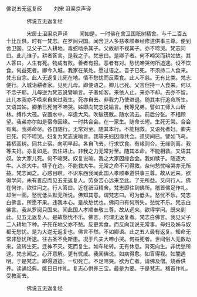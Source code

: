   佛说五无返复经
　　刘宋 沮渠京声译




　　　　佛说五无返复经

　　　　宋居士沮渠京声译
　　闻如是。一时佛在舍卫国祇树精舍。与千二百五十比丘俱。时有一梵志。在罗阅只国。闻舍卫人多慈孝顺奉经修道供事三尊。便到舍卫国。见父子二人耕地。毒蛇啮杀其子。父故耕不视其子。亦不啼哭。梵志问曰。此儿谁子。耕者答言。是我之子。梵志曰。是卿子者。何不啼哭而耕如故。其人答曰。人生有死。物成有败。善者有报。恶者有对。愁忧啼哭何所追逮。设不饮食。何益死者。卿今入城。我家在某处。愿过语之。吾子已死。不须持二人食来。梵志自念。此人无返复儿死在地。情不愁忧而反索食。此人不慈。无有比类。梵志便行。入城诣耕者家。见死儿母。即便语之。卿儿已死。父言但持一人食来。何以不念子耶。儿母逆为梵志说譬喻言。子者如客。来依人止。来亦不却。去亦不留。此儿本我亦不唤来自来过我生。死亦自去。非我力乃使进退。随其本行追命所生。又语其姊。卿弟已死何不啼哭。姊即向梵志说喻言。我等兄弟。譬如工师入山斫林。缚作大筏。安置水中。卒逢大风。吹破筏散。随水流去。前后分张。不相顾望。我弟亦尔如是宿命因缘。一时共合会。在一家生。随命长短。生死无常。合会有离。我弟命尽。各自随行。无常对至。随其本行。不能相救。又语死者妇。卿夫已死。何不啼哭。妇复为梵志说喻言。我等夫妇因缘共会。须臾间已。譬如飞鸟。暮栖高树。同共止宿。向明早起。各自飞去。行求饮食。有缘则合。无缘则离。我等夫妇。亦复如是。去住进止。非我之力无常对至。随其本命。不能相救。又语其奴。汝大家儿死。何不啼哭。奴复说喻。我之大家因缘合会。我如犊子。随逐大牛。人杀大牛。犊子在边。不能救大牛。无常之命不可得救。奈何愁忧啼哭亦无所益。梵志闻之。心惑目瞑。不识东西我闻此国人孝顺奉道供事三尊。故从远来。欲得学问。未有善应而见五无返复人。劳身苦心远来至此。了无所益。又问行人。佛在何许。欲往问之。行人答曰。近在祇洹精舍。梵志即往到佛所。稽首佛足作礼。却坐一面。愁忧低头默无所说。佛知其意。谓梵志曰。可为低头。愁忧不乐。梵志白佛言。所愿不果。违我本心。是故愁忧也。佛问曰有何所失。愁忧不乐。梵志白佛言。我从罗阅只国来。闻此国人孝顺奉敬三尊。故从远来。欲得学问。既来到此。见五无返复人。是故愁忧不乐。佛言。何谓无返复者。梵志白佛言。我见父子二人耕地下种。子死在地父亦不愁。反更索食。而反向我说无常事。母妇及姊与奴都无愁忧。是为大逆无返复也。佛言不然。不如卿语。此之五人最有返复。知命无常非愁忧所逮。往古圣不免斯患。况于凡夫大啼小哭。何益死者。世间俗人无数劫来。流转生死。迁神不灭。死而复生。如车轮转。无有休息。背死向生。非忧愁所逮。梵志闻之。心开意解。更有忧戚。我闻佛说。如病得愈。如盲得视。如闇遇明。于是梵志。即得道迹。一切死亡。不足啼哭。欲为亡者。请佛及僧。烧香供养。读诵经典。能日日作礼。复志心供养三宝。最是为要。于是梵志。稽首作礼。受教而去。

　　　　佛说五无返复经


